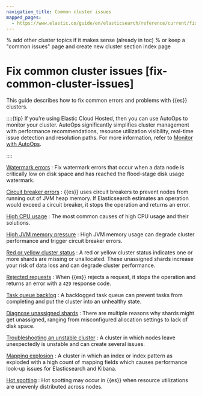 ```yaml
---
navigation_title: Common cluster issues
mapped_pages:
  - https://www.elastic.co/guide/en/elasticsearch/reference/current/fix-common-cluster-issues.html
---
```


% add other cluster topics if it makes sense (already in toc)
% or keep a "common issues" page and create new cluster section index page

# Fix common cluster issues [fix-common-cluster-issues]

This guide describes how to fix common errors and problems with {{es}} clusters.

::::{tip}
If you’re using Elastic Cloud Hosted, then you can use AutoOps to monitor your cluster. AutoOps significantly simplifies cluster management with performance recommendations, resource utilization visibility, real-time issue detection and resolution paths. For more information, refer to [Monitor with AutoOps](https://www.elastic.co/guide/en/cloud/current/ec-autoops.html).

::::


[Watermark errors](fix-watermark-errors.md)
:   Fix watermark errors that occur when a data node is critically low on disk space and has reached the flood-stage disk usage watermark.

[Circuit breaker errors](circuit-breaker-errors.md)
:   {{es}} uses circuit breakers to prevent nodes from running out of JVM heap memory. If Elasticsearch estimates an operation would exceed a circuit breaker, it stops the operation and returns an error.

[High CPU usage](high-cpu-usage.md)
:   The most common causes of high CPU usage and their solutions.

[High JVM memory pressure](high-jvm-memory-pressure.md)
:   High JVM memory usage can degrade cluster performance and trigger circuit breaker errors.

[Red or yellow cluster status](red-yellow-cluster-status.md)
:   A red or yellow cluster status indicates one or more shards are missing or unallocated. These unassigned shards increase your risk of data loss and can degrade cluster performance.

[Rejected requests](rejected-requests.md)
:   When {{es}} rejects a request, it stops the operation and returns an error with a `429` response code.

[Task queue backlog](task-queue-backlog.md)
:   A backlogged task queue can prevent tasks from completing and put the cluster into an unhealthy state.

[Diagnose unassigned shards](diagnose-unassigned-shards.md)
:   There are multiple reasons why shards might get unassigned, ranging from misconfigured allocation settings to lack of disk space.

[Troubleshooting an unstable cluster](../../deploy-manage/distributed-architecture/discovery-cluster-formation/cluster-fault-detection.md#cluster-fault-detection-troubleshooting)
:   A cluster in which nodes leave unexpectedly is unstable and can create several issues.

[Mapping explosion](mapping-explosion.md)
:   A cluster in which an index or index pattern as exploded with a high count of mapping fields which causes performance look-up issues for Elasticsearch and Kibana.

[Hot spotting](hotspotting.md)
:   Hot spotting may occur in {{es}} when resource utilizations are unevenly distributed across nodes.


